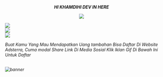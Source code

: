 <p align="center"><i> <b> HI KHAMDIHI DEV IN HERE </b>
</p>
<p align="center">
<img src="https://media.tenor.com/hhT_CuCzYwkAAAAC/zero-two.gif">
</p>

![](https://github-readme-stats.vercel.app/api?username=khamdihi-dev&theme=nord&hide_border=false&include_all_commits=true&count_private=true)<br/>
![](https://github-readme-streak-stats.herokuapp.com/?user=khamdihi-dev&theme=nord&hide_border=false)<br/>
![](https://github-readme-stats.vercel.app/api/top-langs/?username=khamdihi-dev&theme=nord&hide_border=false&include_all_commits=true&count_private=true&layout=compact)

<body>
  <div><p>Buat Kamu Yang Mau Mendapatkan Uang tambahan Bisa Daftar Di Website Adsterra, Cuma modal Share Link Di Media Sosial Klik Iklan Gif Di Bawah Ini Untuk Daftar</p><br/>
  <a href="https://beta.publishers.adsterra.com/referral/tcSAWWWRZu"></a><img alt="banner" src="https://landings-cdn.adsterratech.com/referralBanners/gif/160x90_adsterra_reff.gif" /></a></div>
</body>
